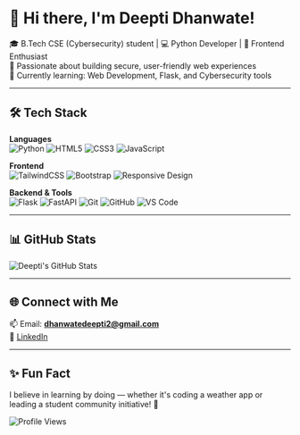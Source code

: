 # 👋 Hi there, I'm Deepti Dhanwate!  

🎓 B.Tech CSE (Cybersecurity) student | 💻 Python Developer | 🎨 Frontend Enthusiast  
🔐 Passionate about building secure, user-friendly web experiences  
🌱 Currently learning: Web Development, Flask, and Cybersecurity tools  

---

## 🛠️ Tech Stack  

**Languages**  
![Python](https://img.shields.io/badge/Python-3776AB?style=for-the-badge&logo=python&logoColor=white)  ![HTML5](https://img.shields.io/badge/HTML5-E34F26?style=for-the-badge&logo=html5&logoColor=white)  ![CSS3](https://img.shields.io/badge/CSS3-1572B6?style=for-the-badge&logo=css3&logoColor=white)  ![JavaScript](https://img.shields.io/badge/JavaScript-F7DF1E?style=for-the-badge&logo=javascript&logoColor=black)  

**Frontend**  
![TailwindCSS](https://img.shields.io/badge/Tailwind_CSS-38B2AC?style=for-the-badge&logo=tailwind-css&logoColor=white)   ![Bootstrap](https://img.shields.io/badge/Bootstrap-563D7C?style=for-the-badge&logo=bootstrap&logoColor=white)  ![Responsive Design](https://img.shields.io/badge/Responsive-FF5722?style=for-the-badge&logo=responsive&logoColor=white)  

**Backend & Tools**  
![Flask](https://img.shields.io/badge/Flask-000000?style=for-the-badge&logo=flask&logoColor=white)  ![FastAPI](https://img.shields.io/badge/FastAPI-009688?style=for-the-badge&logo=fastapi&logoColor=white) ![Git](https://img.shields.io/badge/Git-F05032?style=for-the-badge&logo=git&logoColor=white)  ![GitHub](https://img.shields.io/badge/GitHub-181717?style=for-the-badge&logo=github&logoColor=white)  ![VS Code](https://img.shields.io/badge/VS_Code-007ACC?style=for-the-badge&logo=visual-studio-code&logoColor=white)  

---

## 📊 GitHub Stats  

![Deepti's GitHub Stats](https://github-readme-stats.vercel.app/api?username=dhanwatedeepti&show_icons=true&theme=radical)  

---

## 🌐 Connect with Me  

📫 Email: **dhanwatedeepti2@gmail.com**  
🔗 [LinkedIn](https://www.linkedin.com/in/deepti-dhanwate-353507284/)  

---

## ✨ Fun Fact  
I believe in learning by doing — whether it's coding a weather app or leading a student community initiative! 🚀  

![Profile Views](https://komarev.com/ghpvc/?username=DeeptiDhanwate&label=Profile%20Views&color=0e75b6&style=flat)  


